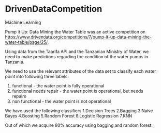# DrivenDataCompetition
Machine Learning

Pump it Up: Data Mining the Water Table was an active competition on 
https://www.drivendata.org/competitions/7/pump-it-up-data-mining-the-water-table/page/25/.

Using data from the Taarifa API and the Tanzanian Ministry of Water, we need to make predictions regarding the 
condition of the water pumps in Tanzania.

We need to use the relevant attributes of the data set to classify each water point into following three labels:
1. functional - the water point is fully operational
2. functional needs repair - the water point is operational, but needs repairs
3. non functional - the water point is not operational

We have used the following classifiers 
1.Decision Trees
2.Bagging
3.Naive Bayes
4.Boosting
5.Random Forest
6.Logistic Regression
7.KNN

Out of which we acquire 80% accuracy using bagging and random forest.





